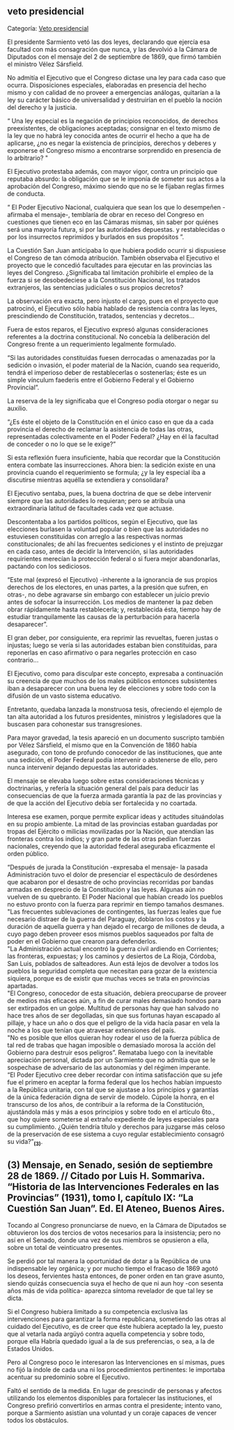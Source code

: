 ## veto presidencial

Categoría: [Veto presidencial](http://descubrircorrientes.com.ar/2012/index.php/4677-corrientes-en-la-familia-argentina-1870-a-la-actualidad/hegemonia-antimitrista-en-la-politica-correntina-1869-1877/la-cuestion-san-juan/veto-presidencial)

El presidente Sarmiento vetó las dos leyes, declarando que ejercía esa facultad con más consagración que nunca, y las devolvió a la Cámara de Diputados con el mensaje del 2 de septiembre de 1869, que firmó también el ministro Vélez Sársfield.

No admitía el Ejecutivo que el Congreso dictase una ley para cada caso que ocurra. Disposiciones especiales, elaboradas en presencia del hecho mismo y con calidad de no proveer a emergencias análogas, quitarían a la ley su carácter básico de universalidad y destruirían en el pueblo la noción del derecho y la justicia.

“ Una ley especial es la negación de principios reconocidos, de derechos preexistentes, de obligaciones aceptadas; consignar en el texto mismo de la ley que no habrá ley conocida antes de ocurrir el hecho a que ha de aplicarse, ¿no es negar la existencia de principios, derechos y deberes y exponerse el Congreso mismo a encontrarse sorprendido en presencia de lo arbitrario? "

El Ejecutivo protestaba además, con mayor vigor, contra un principio que reputaba absurdo: la obligación que se le imponía de someter sus actos a la aprobación del Congreso, máximo siendo que no se le fijaban reglas firmes de conducta.

“ El Poder Ejecutivo Nacional, cualquiera que sean los que lo desempeñen -afirmaba el mensaje-, temblaría de obrar en receso del Congreso en cuestiones que tienen eco en las Cámaras mismas, sin saber por quiénes será una mayoría futura, si por las autoridades depuestas. y restablecidas o por los insurrectos reprimidos y burlados en sus propósitos ”.

La Cuestión San Juan anticipaba lo que hubiera podido ocurrir si dispusiese el Congreso de tan cómoda atribución. También observaba el Ejecutivo el proyecto que le concedió facultades para ejecutar en las provincias las leyes del Congreso. ¿Significaba tal limitación prohibirle el empleo de la fuerza si se desobedeciese a la Constitución Nacional, los tratados extranjeros, las sentencias judiciales o sus propios decretos?

La observación era exacta, pero injusto el cargo, pues en el proyecto que patrocinó, el Ejecutivo sólo había hablado de resistencia contra las leyes, prescindiendo de Constitución, tratados, sentencias y decretos...

Fuera de estos reparos, el Ejecutivo expresó algunas consideraciones referentes a la doctrina constitucional. No concebía la deliberación del Congreso frente a un requerimiento legalmente formulado.

“Si las autoridades constituidas fuesen derrocadas o amenazadas por la sedición o invasión, el poder material de la Nación, cuando sea requerido, tendrá el imperioso deber de restablecerlas o sostenerlas; éste es un simple vínculum faederis entre el Gobierno Federal y el Gobierno Provincial”.

La reserva de la ley significaba que el Congreso podía otorgar o negar su auxilio.

“¿Es éste el objeto de la Constitución en el único caso en que da a cada provincia el derecho de reclamar la asistencia de todas las otras, representadas colectivamente en el Poder Federal? ¿Hay en él la facultad de conceder o no lo que se le exige?”

Si esta reflexión fuera insuficiente, había que recordar que la Constitución entera combate las insurrecciones. Ahora bien: la sedición existe en una provincia cuando el requerimiento se formula; ¿y la ley especial iba a discutirse mientras aquélla se extendiera y consolidara?

El Ejecutivo sentaba, pues, la buena doctrina de que se debe intervenir siempre que las autoridades lo requieran; pero se atribuía una extraordinaria latitud de facultades cada vez que actuase.

Descontentaba a los partidos políticos, según el Ejecutivo, que las elecciones burlasen la voluntad popular o bien que las autoridades no estuviesen constituidas con arreglo a las respectivas normas constitucionales; de ahí las frecuentes sediciones y el instinto de prejuzgar en cada caso, antes de decidir la Intervención, si las autoridades requirientes merecían la protección federal o si fuera mejor abandonarlas, pactando con los sediciosos.

“Este mal (expresó el Ejecutivo) \-inherente a la ignorancia de sus propios derechos de los electores, en unas partes, a la presión que sufren, en otras-, no debe agravarse sin embargo con establecer un juicio previo antes de sofocar la insurrección. Los medios de mantener la paz deben obrar rápidamente hasta restablecerla; y, restablecida ésta, tiempo hay de estudiar tranquilamente las causas de la perturbación para hacerla desaparecer”.

El gran deber, por consiguiente, era reprimir las revueltas, fueren justas o injustas; luego se vería si las autoridades estaban bien constituidas, para reponerlas en caso afirmativo o para negarles protección en caso contrario...

El Ejecutivo, como para disculpar este concepto, expresaba a continuación su creencia de que muchos de los males públicos entonces subsistentes iban a desaparecer con una buena ley de elecciones y sobre todo con la difusión de un vasto sistema educativo.

Entretanto, quedaba lanzada la monstruosa tesis, ofreciendo el ejemplo de tan alta autoridad a los futuros presidentes, ministros y legisladores que la buscasen para cohonestar sus transgresiones.

Para mayor gravedad, la tesis apareció en un documento suscripto también por Vélez Sársfield, el mismo que en la Convención de 1860 había asegurado, con tono de profundo conocedor de las instituciones, que ante una sedición, el Poder Federal podía intervenir o abstenerse de ello, pero nunca intervenir dejando depuestas las autoridades.

El mensaje se elevaba luego sobre estas consideraciones técnicas y doctrinarias, y refería la situación general del país para deducir las consecuencias de que la fuerza armada garantía la paz de las provincias y de que la acción del Ejecutivo debía ser fortalecida y no coartada.

Interesa ese examen, porque permite explicar ideas y actitudes situándolas en su propio ambiente. La mitad de las provincias estaban guardadas por tropas del Ejército o milicias movilizadas por la Nación, que atendían las fronteras contra los indios; y gran parte de las otras pedían fuerzas nacionales, creyendo que la autoridad federal aseguraba eficazmente el orden público.

“Después de jurada la Constitución -expresaba el mensaje- la pasada Administración tuvo el dolor de presenciar el espectáculo de desórdenes que acabaron por el desastre de ocho provincias recorridas por bandas armadas en desprecio de la Constitución y las leyes. Algunas aún no vuelven de su quebranto. El Poder Nacional que habían creado los pueblos no estuvo pronto con la fuerza para reprimir en tiempo tamaños desmanes.  
"Las frecuentes sublevaciones de contingentes, las fuerzas leales que fue necesario distraer de la guerra del Paraguay, doblaron los costos y la duración de aquella guerra y han dejado el recargo de millones de deuda, a cuyo pago deben proveer esos mismos pueblos saqueados por falta de poder en el Gobierno que crearon para defenderlos.  
"La Administración actual encontró la guerra civil ardiendo en Corrientes; las fronteras, expuestas; y los caminos y desiertos de La Rioja, Córdoba, San Luis, poblados de salteadores. Aun está lejos de devolver a todos los pueblos la seguridad completa que necesitan para gozar de la existencia siquiera, porque es de existir que muchas veces se trata en provincias apartadas.  
"El Congreso, conocedor de esta situación, debiera preocuparse de proveer de medios más eficaces aún, a fin de curar males demasiado hondos para ser extirpados en un golpe. Multitud de personas hay que han salvado no hace tres años de ser degolladas, sin que sus fortunas hayan escapado al pillaje, y hace un año o dos que el peligro de la vida hacía pasar en vela la noche a los que tenían que atravesar extensiones del país.  
"No es posible que ellos quieran hoy rodear el uso de la fuerza pública de tal red de trabas que hagan imposible o demasiado morosa la acción del Gobierno para destruir esos peligros”. Remataba luego con la inevitable apreciación personal, dictada por un Sarmiento que no admitía que se le sospechase de adversario de las autonomías y del régimen imperante.  
“El Poder Ejecutivo cree deber recordar con íntima satisfacción que su jefe fue el primero en aceptar la forma federal que los hechos habían impuesto a la República unitaria, con tal que se ajustase a los principios y garantías de la única federación digna de servir de modelo. Cúpole la honra, en el transcurso de los años, de contribuir a la reforma de la Constitución, ajustándola más y más a esos principios y sobre todo en el artículo 6to., que hoy quiere someterse al extraño expediente de leyes especiales para su cumplimiento. ¿Quién tendría título y derechos para juzgarse más celoso de la preservación de ese sistema a cuyo regular establecimiento consagró su vida?”**<sub>(3)</sub>**.

## **(3) Mensaje, en Senado, sesión de septiembre 28 de 1869. // Citado por Luis H. Sommariva. “Historia de las Intervenciones Federales en las Provincias” (1931), tomo I, capítulo IX: “La Cuestión San Juan”. Ed. El Ateneo, Buenos Aires.**

Tocando al Congreso pronunciarse de nuevo, en la Cámara de Diputados se obtuvieron los dos tercios de votos necesarios para la insistencia; pero no así en el Senado, donde una vez de sus miembros se opusieron a ella, sobre un total de veinticuatro presentes.

Se perdió por tal manera la oportunidad de dotar a la República de una indispensable ley orgánica; y por mucho tiempo el fracaso de 1869 agotó los deseos, fervientes hasta entonces, de poner orden en tan grave asunto, siendo quizás consecuencia suya el hecho de que ni aun hoy -con sesenta años más de vida política- aparezca síntoma revelador de que tal ley se dicta.

Si el Congreso hubiera limitado a su competencia exclusiva las intervenciones para garantizar la forma republicana, sometiendo las otras al cuidado del Ejecutivo, es de creer que éste hubiera aceptado la ley, puesto que al vetarla nada argüyó contra aquella competencia y sobre todo, porque ella Habría quedado igual a la de sus preferencias, o sea, a la de Estados Unidos.

Pero al Congreso poco le interesaron las Intervenciones en sí mismas, pues no fijó la índole de cada una ni los procedimientos pertinentes: le importaba acentuar su predominio sobre el Ejecutivo.

Faltó el sentido de la medida. En lugar de prescindir de personas y afectos utilizando los elementos disponibles para fortalecer las instituciones, el Congreso prefirió convertirlos en armas contra el presidente; intento vano, porque a Sarmiento asistían una voluntad y un coraje capaces de vencer todos los obstáculos.